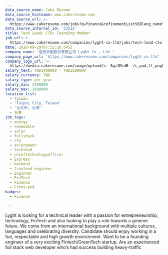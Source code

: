 ```yaml
---
data_source_name: Cake Resume
data_source_hostname: www.cakeresume.com
data_source_url: >-
  https://www.cakeresume.com/jobs?q=finance&refinementList%5Blang_name%5D%5B0%5D=English&refinementList%5Bsalary_type%5D=per_year&range%5Bsalary_range%5D%5Bmin%5D=1000000&page=3
data_source_internal_id: '23512'
title: Tech Lead/ CTO/ Founding Member
job_url: >-
  https://www.cakeresume.com/companies/lyght-co-ltd/jobs/tech-lead-cto-founding-member
date: 2020-09-29T07:52:10.645Z
company_name: '恆光計劃股份有限公司 Lyght Co., Ltd.'
company_page_url: 'https://www.cakeresume.com/companies/lyght-co-ltd'
company_logo_url: >-
  https://media.cakeresume.com/image/upload/s--5gz1MidB--/c_pad,fl_png8,h_200,w_200/v1601365347/snhwtmaddpefewk1vcyn.png
salary_text: TWD1400000 - TWD1680000
salary_currency: TWD
salary_type: per_year
salary_min: 1400000
salary_max: 1680000
location_list:
  - Taiwan
  - 'Taipei City, Taiwan'
  - '台北市, 台灣'
  - 台灣
job_tags:
  - energy
  - renewable
  - solar
  - fullstack
  - cto
  - solarpower
  - techlead
  - chieftechnologyofficer
  - Express
  - backend
  - frontend engineer
  - Enginner
  - FinTech
  - Finance
  - Front-end
badges:
  - Finance

---
```


Lyght is looking for a technical leader with a passion for entrepreneurship, technology, FinTech and also looking to play a role towards a greener future. We come from an international background with multiple cultures, languages and celebrating diversity. Candidate should enjoy working in a fun, respectable and high growth environment. Want to be a founding engineer of a very exciting Fintech/GreenTech startup. Are an experienced full stack web developer who’s had success building heavy-traffic